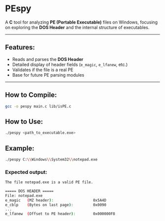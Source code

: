 # PEspy  

A **C** tool for analyzing **PE (Portable Executable)** files on Windows, focusing on exploring the **DOS Header** and the internal structure of executables.  

---

## Features:
- Reads and parses the **DOS Header**  
- Detailed display of header fields (`e_magic`, `e_lfanew`, etc.)  
- Validates if the file is a real PE  
- Base for future PE parsing modules  

---

## How to Compile:

```bash
gcc -o pespy main.c lib/isPE.c
```

## How to Use:
```bash
./pespy <path_to_executable.exe>
```

## Example:
```bash
./pespy C:\\Windows\\System32\\notepad.exe
```
### Expected output:
```bash
The file notepad.exe is a valid PE file.

===== DOS HEADER =====
File: notepad.exe
e_magic   (MZ header):                  0x5A4D
e_cblp    (Bytes on last page):         0x0090
...
e_lfanew  (Offset to PE header):        0x000000F8
```

